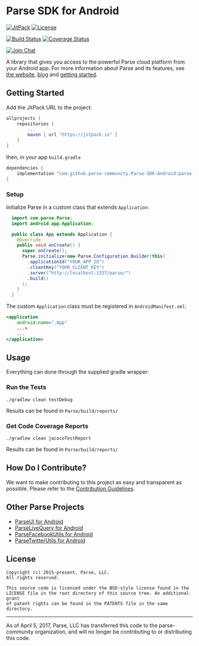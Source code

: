 # Parse SDK for Android

[![JitPack][jitpack-svg]][jitpack-link]
[![License][license-svg]][license-link]

[![Build Status][build-status-svg]][build-status-link]
[![Coverage Status][coverage-status-svg]][coverage-status-link]

[![Join Chat](https://img.shields.io/badge/gitter-join%20chat%20%E2%86%92-brightgreen.svg)](https://gitter.im/ParsePlatform/Chat)

A library that gives you access to the powerful Parse cloud platform from your Android app.
For more information about Parse and its features, see [the website][parseplatform.org], [blog][blog] and [getting started][guide].

## Getting Started
Add the JitPack URL to the project:
```groovy
allprojects {
    repositories {
        ...
        maven { url "https://jitpack.io" }
    }
}
```
then, in your app `build.gradle`
```groovy
dependencies {
    implementation "com.github.parse-community.Parse-SDK-Android:parse:latest.version.here"
}
```
    
### Setup
Initialize Parse in a custom class that extends `Application`:
```java
  import com.parse.Parse;
  import android.app.Application;

  public class App extends Application {
    @Override
    public void onCreate() {
      super.onCreate();
      Parse.initialize(new Parse.Configuration.Builder(this)
        .applicationId("YOUR_APP_ID")
        .clientKey("YOUR_CLIENT_KEY")
        .server("http://localhost:1337/parse/")
        .build()
      );
    }
  }
```
  
The custom `Application` class must be registered in `AndroidManifest.xml`:
 
```xml
<application
    android:name=".App"
    ...>
    ...
</application>
```

## Usage
Everything can done through the supplied gradle wrapper:

### Run the Tests
```
./gradlew clean testDebug
```
Results can be found in `Parse/build/reports/`

### Get Code Coverage Reports
```
./gradlew clean jacocoTestReport
```
Results can be found in `Parse/build/reports/`

## How Do I Contribute?
We want to make contributing to this project as easy and transparent as possible. Please refer to the [Contribution Guidelines][contributing].

## Other Parse Projects

 - [ParseUI for Android][parseui-link]
 - [ParseLiveQuery for Android][parselivequery-link]
 - [ParseFacebookUtils for Android][parsefacebookutils-link]
 - [ParseTwitterUtils for Android][parsetwitterutils-link]

## License
    Copyright (c) 2015-present, Parse, LLC.
    All rights reserved.

    This source code is licensed under the BSD-style license found in the
    LICENSE file in the root directory of this source tree. An additional grant
    of patent rights can be found in the PATENTS file in the same directory.

-----

As of April 5, 2017, Parse, LLC has transferred this code to the parse-community organization, and will no longer be contributing to or distributing this code.

 [parseplatform.org]: http://parseplatform.org/
 [blog]: http://blog.parse.com/
 [guide]: http://docs.parseplatform.org/android/guide/

 [jitpack-svg]:  https://jitpack.io/v/parse-community/Parse-SDK-Android.svg
 [jitpack-link]: https://jitpack.io/#parse-community/Parse-SDK-Android
 
 [license-svg]: https://img.shields.io/badge/license-BSD-lightgrey.svg
 [license-link]: https://github.com/parse-community/Parse-SDK-Android/blob/master/LICENSE

 [build-status-svg]: https://travis-ci.org/parse-community/Parse-SDK-Android.svg?branch=master
 [build-status-link]: https://travis-ci.org/parse-community/Parse-SDK-Android
 
 [coverage-status-svg]: https://img.shields.io/codecov/c/github/parse-community/Parse-SDK-Android/master.svg
 [coverage-status-link]: https://codecov.io/github/parse-community/Parse-SDK-Android?branch=master
 
 [parseui-link]: https://github.com/parse-community/ParseUI-Android
 [parselivequery-link]: https://github.com/parse-community/ParseLiveQuery-Android
 
 [parsefacebookutils-link]: https://github.com/parse-community/ParseFacebookUtils-Android
 [parsetwitterutils-link]: https://github.com/parse-community/ParseTwitterUtils-Android

 [releases]: https://github.com/parse-community/Parse-SDK-Android/releases
 [contributing]: CONTRIBUTING.md
